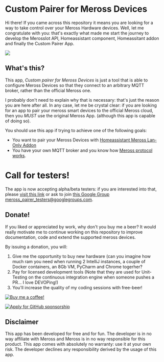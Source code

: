# Custom Pairer for Meross Devices
Hi there! If you came across this repository it means you are looking for a way to 
take control over your Meross Hardware devices. Well, let me congratulate with you: that's 
exactly what made me start the journey to develop the MerossIot API, Homeassistant component,
Homeassitant addon and finally the Custom Pairer App.

<img src="https://github.com/albertogeniola/meross_pair/blob/main/docs/logos/Custom%20pairer.png"/>

## What's this?
This app, *Custom pairer for Meross Devices* is just a tool that is able to configure Meross 
Devices so that they connect to an arbitrary MQTT broker, rather than the official Meross one.

I probably don't need to explain why that is necessary: that's just the reason you are here 
after all. In any case, let me be crystal clear: if you are looking for an app to pair your 
meross smart devices to the official Meross cloud, then you *MUST* use the original Meross App.
(although this app is capable of doing so). 

You should use this app if trying to achieve one of the following goals:
- You want to pair your Meross Devices with [Homeassistant Meross Lan-Only Addon](https://github.com/albertogeniola/meross-homeassistant)
- You have your own MQTT broker and you know how [Meross protocol works](https://albertogeniola.github.io/MerossIot/meross-protocol.html#client-device-pairing).

# Call for testers!
The app is now accepting alpha/beta testers: if you are interested into that, please [visit
this link](https://play.google.com/apps/testing/com.albertogeniola.merossconf) or ask to 
join [this Google Group](https://groups.google.com/g/meross_pairer_testers) meross_pairer_testers@googlegroups.com.

## Donate!
If you liked or appreciated by work, why don't you buy me a beer?
It would really motivate me to continue working on this repository to improve documentation, code and extend the supported meross devices.

By issuing a donation, you will:
1. Give me the opportunity to buy new hardware (can you imagine how much ram you need when running 2 IntelliJ instances, a couple of Docker containers, an 8Gb VM, PyCharm and Chrome togerher? 
1. Pay for licensed development tools 
(Note that they are used for Unit-Testing on the continuous integration engine when someone pushes a PR... I love DEVOPing!)  
1. You'll increase the quality of my coding sessions with free-beer!

[![Buy me a coffee!](https://www.buymeacoffee.com/assets/img/custom_images/black_img.png)](https://www.buymeacoffee.com/albertogeniola)

[![Apply for GitHub sponsorship](https://korlibs.soywiz.com/i/github_sponsors_big_box_small.png)](https://github.com/sponsors/albertogeniola)

## Disclaimer
This app has been developed for free and for fun. The developer is in no way affiliate with Meross
and Meross is in no way responsible for this product. This app comes with absolutely no warranty:
use it at your own risk. The developer declines any responsibility derived by the usage of this 
app.
